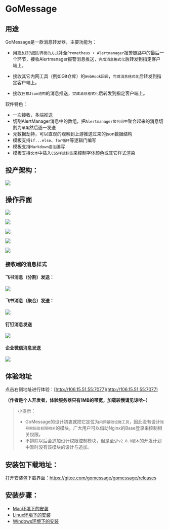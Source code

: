 # GoMessage

## 用途

GoMessage是一款消息转发器，主要功能为：

- 用`更友好的图形界面的方式`补全`Prometheus + Alertmanager`报警链路中的最后一个环节，接收Alertmanager报警消息推送，`完成消息格式化`后转发到指定客户端上。

- 接收其它内网工具（例如Git仓库）的`WebHook回调`，`完成消息格式化`后转发到指定客户端上。

- 接收`任意Json结构`的消息推送，`完成消息格式化`后转发到指定客户端上。



软件特色：

- 一次接收，多端推送
- 切割AlertManager消息中的数组，把`Alertmanager聚合组中`聚合起来的消息切割为`单条`然后逐一发送
- 元数据劫持，可以直观的观察到上游推送过来的json数据结构
- 模板支持`if...else`、`for循环`等逻辑门编写
- 模板支持`Markdown语法`编写
- 模板支持`文本`中插入`CSS样式标签`来控制字体颜色或其它样式渲染

## 投产架构：

![](https://img.taycc.com/2021-12-27-GoMessage的作用.png)

## 操作界面

![](https://img.taycc.com/2021-12-27-9HOAd2.png)

![](https://img.taycc.com/2021-12-27-UEgRNZ.png)

![](https://img.taycc.com/2021-12-27-rWvtmd.png)

![](https://img.taycc.com/2021-12-27-l2EmY0.png)

![](https://img.taycc.com/2021-12-27-NlUd9w.png)

### 接收端的消息样式

#### 飞书消息（分割）发送：

![](https://img.taycc.com/2021-12-27-nL4rRM.png)

#### 飞书消息（聚合）发送：

![](https://img.taycc.com/2021-12-27-kkFxHD.png)

#### 钉钉消息发送

![](https://img.taycc.com/2021-12-27-3hlvkE.png)

#### 企业微信消息发送

![](https://img.taycc.com/2021-12-27-DF6T9p.png)


## 体验地址

点击右侧地址进行体验：[http://106.15.51.55:7077](http://106.15.51.55:7077)

**（作者是个人开发者，体验服务器只有1MB的带宽，加载较慢请见谅哈~）**

> 小提示：
> - GoMessage的设计初衷就把它定位为`内网基础设施工具`，因此没有设计`账号密码及权限相关`的模块，广大用户可以借助Nginx的Base登录来控制相关权限。
> - 不排除以后会追加设计权限控制模块，但是至少`v2.0.0版本`的开发计划中暂时没有该模块的设计与追加。

## 安装包下载地址：

打开安装包下载界面：https://gitee.com/gomessage/gomessage/releases

## 安装步骤：

- [Mac环境下的安装](https://gitee.com/gomessage/gomessage/blob/master/docs/install.md#linux%E7%8E%AF%E5%A2%83%E5%AE%89%E8%A3%85)
- [Linux环境下的安装](https://gitee.com/gomessage/gomessage/blob/master/docs/install.md#linux%E7%8E%AF%E5%A2%83%E5%AE%89%E8%A3%85)
- [Windows环境下的安装](https://gitee.com/gomessage/gomessage/blob/master/docs/install.md#linux%E7%8E%AF%E5%A2%83%E5%AE%89%E8%A3%85)

